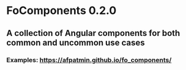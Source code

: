 # FoComponents 0.2.0
## A collection of Angular components for both common and uncommon use cases

### Examples: https://afpatmin.github.io/fo_components/
